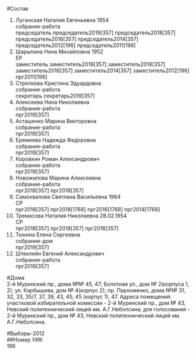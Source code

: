 #Состав  
1. Луганская Наталия Евгеньевна 1954  
    собрание-работа  
    председатель председатель2019[357] председатель2018[357] председатель2016[357] председатель2014[357] председатель2012[196] председатель2011[196]  
2. Шарыпина Нина Михайловна 1952  
    ЕР  
    заместитель заместитель2019[357] заместитель2018[357] заместитель2016[357] заместитель2014[357] заместитель2012[196] прг2011[196]  
3. Стрелкова Кристина Эдуардовна  
    собрание-работа  
    секретарь секретарь2019[357]  
4. Алексеева Нина Николаевна  
    собрание-работа  
    прг2019[357]  
5. Асташенко Марина Викторовна  
    собрание-работа  
    прг2019[357]  
6. Еремеева Надежда Федоровна  
    собрание-работа  
    прг2019[357]  
7. Коровкин Роман Александрович  
    собрание-работа  
    прг2019[357]  
8. Новожилова Марина Алексеевна  
    собрание-работа  
    прг2018[357] прг2018[357]  
9. Самохвалова Светлана Васильевна 1964  
    СР  
    прг2018[357] прг2018[1768] прг2016[1768] прг2014[1768]  
10. Тремасова Наталия Николаевна 28.02.1954  
    СР  
    прг2018[357] прг2018[357] прг2016[357]  
11. Тюкина Елена Сергеевна  
    собрание-дом  
    прг2019[357]  
12. Штеклейн Евгений Александрович  
    собрание-работа  
    прг2019[357]  
  
#Дома  
2-й Муринский пр., дома №№ 45, 47; Болотная ул., дом № 2(корпуса 1, 2); ул. Карбышева, дом № 4(корпус 2); пр. Пархоменко, дома №№ 31, 32, 33, 35/7, 37, 39, 43, 45, 45 (корпус 1), 47. Адреса помещений: участковой избирательной комиссии - 2-й Муринский пр., дом № 43, Невский политехнический лицей им. А.Г.Неболсина; для голосования - 2-й Муринский пр., дом № 43, Невский политехнический лицей им. А.Г.Неболсина.  
  
#Выборы-2012  
##Номер УИК  
196  
